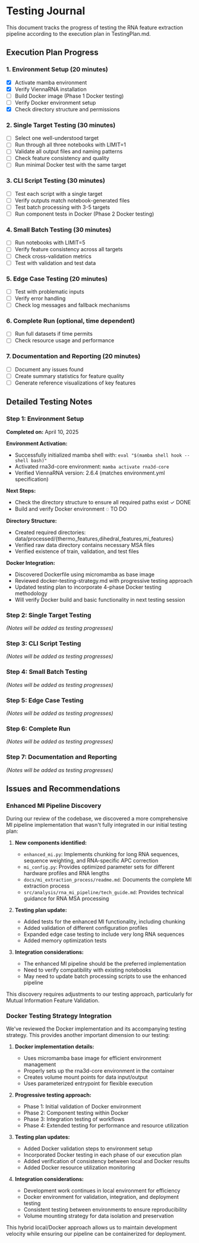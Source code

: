 # Testing Journal

This document tracks the progress of testing the RNA feature extraction pipeline according to the execution plan in TestingPlan.md.

## Execution Plan Progress

### 1. Environment Setup (20 minutes)
- [x] Activate mamba environment
- [x] Verify ViennaRNA installation
- [ ] Build Docker image (Phase 1 Docker testing)
- [ ] Verify Docker environment setup
- [x] Check directory structure and permissions

### 2. Single Target Testing (30 minutes)
- [ ] Select one well-understood target
- [ ] Run through all three notebooks with LIMIT=1
- [ ] Validate all output files and naming patterns
- [ ] Check feature consistency and quality
- [ ] Run minimal Docker test with the same target

### 3. CLI Script Testing (30 minutes)
- [ ] Test each script with a single target
- [ ] Verify outputs match notebook-generated files
- [ ] Test batch processing with 3-5 targets
- [ ] Run component tests in Docker (Phase 2 Docker testing)

### 4. Small Batch Testing (30 minutes)
- [ ] Run notebooks with LIMIT=5
- [ ] Verify feature consistency across all targets
- [ ] Check cross-validation metrics
- [ ] Test with validation and test data

### 5. Edge Case Testing (20 minutes)
- [ ] Test with problematic inputs
- [ ] Verify error handling
- [ ] Check log messages and fallback mechanisms

### 6. Complete Run (optional, time dependent)
- [ ] Run full datasets if time permits
- [ ] Check resource usage and performance

### 7. Documentation and Reporting (20 minutes)
- [ ] Document any issues found
- [ ] Create summary statistics for feature quality
- [ ] Generate reference visualizations of key features

## Detailed Testing Notes

### Step 1: Environment Setup
**Completed on:** April 10, 2025

**Environment Activation:**
- Successfully initialized mamba shell with: `eval "$(mamba shell hook --shell bash)"`
- Activated rna3d-core environment: `mamba activate rna3d-core`
- Verified ViennaRNA version: 2.6.4 (matches environment.yml specification)

**Next Steps:**
- Check the directory structure to ensure all required paths exist ✓ DONE
- Build and verify Docker environment ◌ TO DO

**Directory Structure:**
- Created required directories: data/processed/{thermo_features,dihedral_features,mi_features}
- Verified raw data directory contains necessary MSA files
- Verified existence of train, validation, and test files

**Docker Integration:**
- Discovered Dockerfile using micromamba as base image
- Reviewed docker-testing-strategy.md with progressive testing approach
- Updated testing plan to incorporate 4-phase Docker testing methodology
- Will verify Docker build and basic functionality in next testing session

### Step 2: Single Target Testing
*(Notes will be added as testing progresses)*

### Step 3: CLI Script Testing
*(Notes will be added as testing progresses)*

### Step 4: Small Batch Testing
*(Notes will be added as testing progresses)*

### Step 5: Edge Case Testing
*(Notes will be added as testing progresses)*

### Step 6: Complete Run
*(Notes will be added as testing progresses)*

### Step 7: Documentation and Reporting
*(Notes will be added as testing progresses)*

## Issues and Recommendations

### Enhanced MI Pipeline Discovery
During our review of the codebase, we discovered a more comprehensive MI pipeline implementation that wasn't fully integrated in our initial testing plan:

1. **New components identified:**
   - `enhanced_mi.py`: Implements chunking for long RNA sequences, sequence weighting, and RNA-specific APC correction
   - `mi_config.py`: Provides optimized parameter sets for different hardware profiles and RNA lengths
   - `docs/mi_extraction_process/readme.md`: Documents the complete MI extraction process
   - `src/analysis/rna_mi_pipeline/tech_guide.md`: Provides technical guidance for RNA MSA processing

2. **Testing plan update:**
   - Added tests for the enhanced MI functionality, including chunking
   - Added validation of different configuration profiles
   - Expanded edge case testing to include very long RNA sequences
   - Added memory optimization tests

3. **Integration considerations:**
   - The enhanced MI pipeline should be the preferred implementation
   - Need to verify compatibility with existing notebooks
   - May need to update batch processing scripts to use the enhanced pipeline

This discovery requires adjustments to our testing approach, particularly for Mutual Information Feature Validation.

### Docker Testing Strategy Integration
We've reviewed the Docker implementation and its accompanying testing strategy. This provides another important dimension to our testing:

1. **Docker implementation details:**
   - Uses micromamba base image for efficient environment management
   - Properly sets up the rna3d-core environment in the container
   - Creates volume mount points for data input/output
   - Uses parameterized entrypoint for flexible execution

2. **Progressive testing approach:**
   - Phase 1: Initial validation of Docker environment
   - Phase 2: Component testing within Docker
   - Phase 3: Integration testing of workflows
   - Phase 4: Extended testing for performance and resource utilization

3. **Testing plan updates:**
   - Added Docker validation steps to environment setup
   - Incorporated Docker testing in each phase of our execution plan
   - Added verification of consistency between local and Docker results
   - Added Docker resource utilization monitoring

4. **Integration considerations:**
   - Development work continues in local environment for efficiency
   - Docker environment for validation, integration, and deployment testing
   - Consistent testing between environments to ensure reproducibility
   - Volume mounting strategy for data isolation and preservation

This hybrid local/Docker approach allows us to maintain development velocity while ensuring our pipeline can be containerized for deployment.